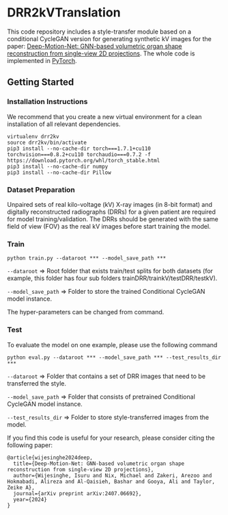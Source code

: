 # DRR2kVTranslation

This code repository includes a style-transfer module based on a conditional CycleGAN version for generating synthetic kV images for the paper: [Deep-Motion-Net: GNN-based volumetric organ shape reconstruction from single-view 2D projections](https://arxiv.org/abs/2407.06692). The whole code is implemented in [PyTorch](https://pytorch.org/). 

## Getting Started

### Installation Instructions

We recommend that you create a new virtual environment for a clean installation of all relevant dependencies.

```
virtualenv drr2kv
source drr2kv/bin/activate
pip3 install --no-cache-dir torch===1.7.1+cu110 torchvision===0.8.2+cu110 torchaudio===0.7.2 -f https://download.pytorch.org/whl/torch_stable.html
pip3 install --no-cache-dir numpy
pip3 install --no-cache-dir Pillow
```

### Dataset Preparation

Unpaired sets of real kilo-voltage (kV) X-ray images (in 8-bit format) and digitally reconstructed radiographs (DRRs) for a given patient are required for model training/validation. The DRRs should be generated with the same field of view (FOV) as the real kV images before start training the model.

### Train

```
python train.py --dataroot *** --model_save_path ***
```

```--dataroot``` => Root folder that exists train/test splits for both datasets (for example, this folder has four sub folders trainDRR/trainkV/testDRR/testkV).

```--model_save_path``` => Folder to store the trained Conditional CycleGAN model instance.

The hyper-parameters can be changed from command.

### Test

To evaluate the model on one example, please use the following command

```
python eval.py --dataroot *** --model_save_path *** --test_results_dir ***
```

```--dataroot``` => Folder that contains a set of DRR images that need to be transferred the style.

```--model_save_path``` => Folder that consists of pretrained Conditional CycleGAN model instance.

```--test_results_dir``` => Folder to store style-transferred images from the model.


If you find this code is useful for your research, please consider citing the following paper:

```
@article{wijesinghe2024deep,
  title={Deep-Motion-Net: GNN-based volumetric organ shape reconstruction from single-view 2D projections},
  author={Wijesinghe, Isuru and Nix, Michael and Zakeri, Arezoo and Hokmabadi, Alireza and Al-Qaisieh, Bashar and Gooya, Ali and Taylor, Zeike A},
  journal={arXiv preprint arXiv:2407.06692},
  year={2024}
}
```